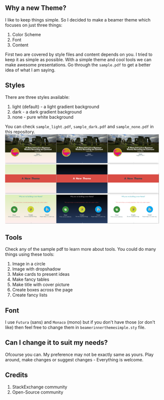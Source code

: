 ##  Why a new Theme? 
I like to keep things simple. So I decided to make a beamer theme which focuses on just three things:
1. Color Scheme
2. Font
3. Content

First two are covered by style files and content depends on you. I tried to keep it as simple as possible. With a simple theme and cool tools we can make awesome presentations. Go through the `sample.pdf` to get a better idea of what I am saying.  
## Styles
There are three styles available:
1. light (default) - a light gradient background
2. dark - a dark gradient background
3. none - pure white background

You can check `sample_light.pdf`, `sample_dark.pdf` and `sample_none.pdf` in this repository.  
![alt tag](https://raw.githubusercontent.com/Adarsh-Barik/SimpleBeamerTheme/master/img/screenshot.png)

## Tools
Check any of the sample pdf to learn more about tools. You could do many things using these tools:
1. Image in a circle
2. Image with dropshadow 
3. Make cards to present ideas
4. Make fancy tables
5. Make title with cover picture
6. Create boxes across the page
7. Create fancy lists

## Font
I use `Futura` (sans) and `Monaco` (mono) but if you don't have those (or don't like) then feel free to change them in `beamerinnerthemesimple.sty` file. 

## Can I change it to suit my needs?
Ofcourse you can. My preference may not be exactly same as yours. Play around, make changes or suggest changes - Everything is welcome.

## Credits <a name="credits" />
1. StackExchange community
2. Open-Source community

